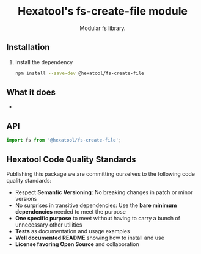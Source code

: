 <h1 align="center">
  Hexatool's fs-create-file module 
</h1>

<p align="center">
  Modular fs library.
</p>

## Installation

1. Install the dependency
   ```bash
   npm install --save-dev @hexatool/fs-create-file
   ```

## What it does

- 

## API

```typescript
import fs from '@hexatool/fs-create-file';
```

## Hexatool Code Quality Standards

Publishing this package we are committing ourselves to the following code quality standards:

- Respect **Semantic Versioning**: No breaking changes in patch or minor versions
- No surprises in transitive dependencies: Use the **bare minimum dependencies** needed to meet the purpose
- **One specific purpose** to meet without having to carry a bunch of unnecessary other utilities
- **Tests** as documentation and usage examples
- **Well documented README** showing how to install and use
- **License favoring Open Source** and collaboration
